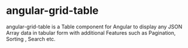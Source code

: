 # angular-grid-table
angular-grid-table is a Table component for Angular to display any JSON Array data in tabular form with additional Features such as Pagination, Sorting , Search etc.
